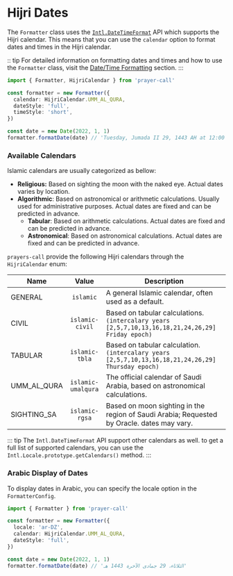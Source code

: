 # Hijri Dates

The `Formatter` class uses the [`Intl.DateTimeFormat`](https://developer.mozilla.org/en-US/docs/Web/JavaScript/Reference/Global_Objects/Intl/DateTimeFormat) API which supports the Hijri calendar. This means that you can use the `calendar` option to format dates and times in the Hijri calendar.

:: tip
For detailed information on formatting dates and times and how to use the `Formatter` class, visit the [Date/Time Formatting](./formatters.md) section.
:::

```ts
import { Formatter, HijriCalendar } from 'prayer-call'

const formatter = new Formatter({
  calendar: HijriCalendar.UMM_AL_QURA,
  dateStyle: 'full',
  timeStyle: 'short',
})

const date = new Date(2022, 1, 1)
formatter.formatDate(date) // 'Tuesday, Jumada II 29, 1443 AH at 12:00 AM'
```

### Available Calendars

Islamic calendars are usually categorized as bellow:

- **Religious:** Based on sighting the moon with the naked eye. Actual dates varies by location.
- **Algorithmic**: Based on astronomical or arithmetic calculations. Usually used for administrative purposes. Actual dates are fixed and can be predicted in advance.
  - **Tabular**: Based on arithmetic calculations. Actual dates are fixed and can be predicted in advance.
  - **Astronomical**: Based on astronomical calculations. Actual dates are fixed and can be predicted in advance.

`prayers-call` provide the following Hijri calendars through the `HijriCalendar` enum:

| <div style="width:120px">Name</div> |       Value        | Description                                                                                        |
| ----------------------------------- | :----------------: | -------------------------------------------------------------------------------------------------- |
| GENERAL                             |     `islamic`      | A general Islamic calendar, often used as a default.                                               |
| CIVIL                               |  `islamic-civil`   | Based on tabular calculations. `(intercalary years [2,5,7,10,13,16,18,21,24,26,29] Friday epoch)`  |
| TABULAR                             |   `islamic-tbla`   | Based on tabular calculation. `(intercalary years [2,5,7,10,13,16,18,21,24,26,29] Thursday epoch)` |
| UMM_AL_QURA                         | `islamic-umalqura` | The official calendar of Saudi Arabia, based on astronomical calculations.                         |
| SIGHTING_SA                         |   `islamic-rgsa`   | Based on moon sighting in the region of Saudi Arabia; Requested by Oracle. dates may vary.         |

::: tip
The `Intl.DateTimeFormat` API support other calendars as well. to get a full list of supported calendars, you can use the `Intl.Locale.prototype.getCalendars()` method.
:::

### Arabic Display of Dates

To display dates in Arabic, you can specify the locale option in the `FormatterConfig`.

```ts
import { Formatter } from 'prayer-call'

const formatter = new Formatter({
  locale: 'ar-DZ',
  calendar: HijriCalendar.UMM_AL_QURA,
  dateStyle: 'full',
})

const date = new Date(2022, 1, 1)
formatter.formatDate(date) // 'الثلاثاء، 29 جمادى الآخرة 1443 هـ'
```
